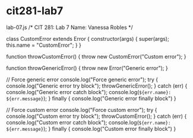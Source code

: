 # cit281-lab7

lab-07.js
/*
    CIT 281: Lab 7
    Name: Vanessa Robles
*/

class CustomError extends Error {
    constructor(args) {
        super(args);
        this.name = "CustomError";
    }
}

function throwCustomError() {
    throw new CustomError("Custom error");
}

function throwGenericError() {
    throw new Error("Generic error");
}

// Force generic error
console.log("Force generic error");
try {
    console.log("Generic error try block");
    throwGenericError();
} catch (err) {
    console.log("Generic error catch block");
    console.log(`${err.name}: ${err.message}`);
} finally {
    console.log("Generic error finally block")
}

// Force custom error
console.log("Force custom error");
try {
    console.log("Custom error try block");
    throwCustomError();
} catch (err) {
    console.log("Custom error catch block");
    console.log(`${err.name}: ${err.message}`);
} finally {
    console.log("Custom error finally block")
}
